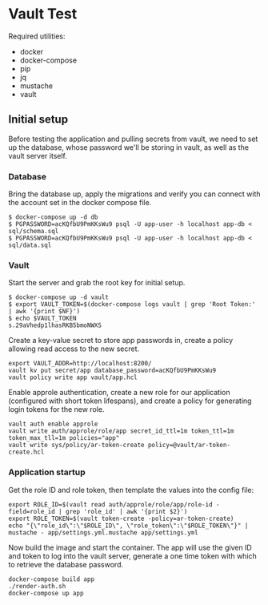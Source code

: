 
# Vault Test

Required utilities:

- docker
- docker-compose
- pip
- jq
- mustache
- vault

## Initial setup

Before testing the application and pulling secrets from vault, we need to set up
the database, whose password we'll be storing in vault, as well as the vault
server itself.

### Database

Bring the database up, apply the migrations and verify you can connect with the
account set in the docker compose file.

```
$ docker-compose up -d db
$ PGPASSWORD=acKQfbU9PmKKsWu9 psql -U app-user -h localhost app-db < sql/schema.sql
$ PGPASSWORD=acKQfbU9PmKKsWu9 psql -U app-user -h localhost app-db < sql/data.sql
```

### Vault

Start the server and grab the root key for initial setup.

```
$ docker-compose up -d vault
$ export VAULT_TOKEN=$(docker-compose logs vault | grep 'Root Token:' | awk '{print $NF}')
$ echo $VAULT_TOKEN
s.29aVhedp1lhasRKB5bmoNWXS
```

Create a key-value secret to store app passwords in, create a policy allowing
read access to the new secret.

```
export VAULT_ADDR=http://localhost:8200/
vault kv put secret/app database_password=acKQfbU9PmKKsWu9
vault policy write app vault/app.hcl
```

Enable approle authentication, create a new role for our application (configured
with short token lifespans), and create a policy for generating login tokens for
the new role.

```
vault auth enable approle
vault write auth/approle/role/app secret_id_ttl=1m token_ttl=1m token_max_tll=1m policies="app"
vault write sys/policy/ar-token-create policy=@vault/ar-token-create.hcl
```

### Application startup

Get the role ID and role token, then template the values into the config file:

```
export ROLE_ID=$(vault read auth/approle/role/app/role-id -field=role_id | grep 'role_id' | awk '{print $2}')
export ROLE_TOKEN=$(vault token-create -policy=ar-token-create)
echo "{\"role_id\":\"$ROLE_ID\", \"role_token\":\"$ROLE_TOKEN\"}" | mustache - app/settings.yml.mustache app/settings.yml
```

Now build the image and start the container. The app will use the given ID and
token to log into the vault server, generate a one time token with which to
retrieve the database password.

```
docker-compose build app
./render-auth.sh
docker-compose up app
```
